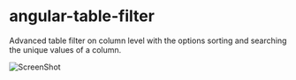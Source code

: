 # angular-table-filter
Advanced table filter on column level with the options sorting and searching the unique values of a column.

![ScreenShot](https://user-images.githubusercontent.com/14260257/30522998-ac7af530-9bf6-11e7-93d8-61135ebb0a65.png)
